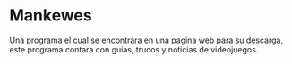 # Mankewes
Una programa el cual se encontrara en una pagina web para su descarga, este programa contara con guias, trucos y noticias de videojuegos.
